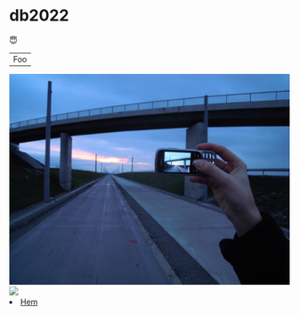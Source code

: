 # db2022
😇

<table>
    <tr>
        <td>Foo</td>
    </tr>
</table>
<img src="pic.png">
<img src ="https://img.freepik.com/premium-vector/abstract-dynamic-blue-orange-background_67845-1390.jpg?w=2000">

<li><a href="https://htmlpreview.github.io/?https://github.com/sakariye22/db2022/blob/main/index.html">Hem</a></li>
      
        
    

